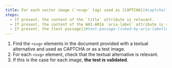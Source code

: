 ```yaml
---
title: For each vector image (`<svg>` tag) used as [CAPTCHA](#captcha) or as a \[test image](#image-test), with a \[textual alternative](#textual-alternative-image), is this alternative relevant?
steps:
  - If present, the content of the `title` attribute is relevant.
  - If present, the content of the WAI-ARIA `aria-label` attribute is relevant.
  - If present, the [text passage](#text-passage-linked-by-aria-labelledby-or-aria-describedby) associated via the WAI-ARIA attribute `aria-labelledby` is relevant .
---
```


1. Find the `<svg>` elements in the document provided with a textual alternative and used as CAPTCHA or as a test image.
2. For each `<svg>` element, check that the textual alternative is relevant.
3. If this is the case for each image, **the test is validated**.
